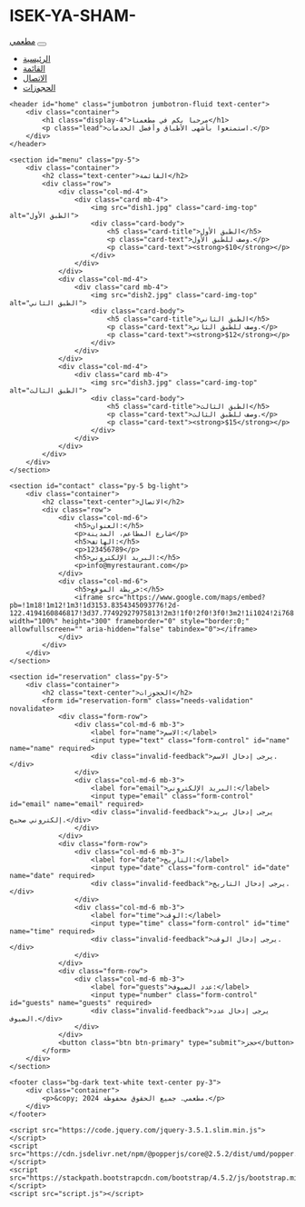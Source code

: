 # ISEK-YA-SHAM-
<!DOCTYPE html>
<html lang="ar">
<head>
    <meta charset="UTF-8">
    <meta name="viewport" content="width=device-width, initial-scale=1.0">
    <title>مطعمي الاحترافي</title>
    <link rel="stylesheet" href="https://stackpath.bootstrapcdn.com/bootstrap/4.5.2/css/bootstrap.min.css">
    <link rel="stylesheet" href="styles.css">
</head>
<body>
    <nav class="navbar navbar-expand-lg navbar-dark bg-dark">
        <a class="navbar-brand" href="#">مطعمي</a>
        <button class="navbar-toggler" type="button" data-toggle="collapse" data-target="#navbarNav" aria-controls="navbarNav" aria-expanded="false" aria-label="Toggle navigation">
            <span class="navbar-toggler-icon"></span>
        </button>
        <div class="collapse navbar-collapse" id="navbarNav">
            <ul class="navbar-nav ml-auto">
                <li class="nav-item"><a class="nav-link" href="#home">الرئيسية</a></li>
                <li class="nav-item"><a class="nav-link" href="#menu">القائمة</a></li>
                <li class="nav-item"><a class="nav-link" href="#contact">الاتصال</a></li>
                <li class="nav-item"><a class="nav-link" href="#reservation">الحجوزات</a></li>
            </ul>
        </div>
    </nav>

    <header id="home" class="jumbotron jumbotron-fluid text-center">
        <div class="container">
            <h1 class="display-4">مرحبا بكم في مطعمنا</h1>
            <p class="lead">استمتعوا بأشهى الأطباق وأفضل الخدمات.</p>
        </div>
    </header>

    <section id="menu" class="py-5">
        <div class="container">
            <h2 class="text-center">القائمة</h2>
            <div class="row">
                <div class="col-md-4">
                    <div class="card mb-4">
                        <img src="dish1.jpg" class="card-img-top" alt="الطبق الأول">
                        <div class="card-body">
                            <h5 class="card-title">الطبق الأول</h5>
                            <p class="card-text">وصف للطبق الأول.</p>
                            <p class="card-text"><strong>$10</strong></p>
                        </div>
                    </div>
                </div>
                <div class="col-md-4">
                    <div class="card mb-4">
                        <img src="dish2.jpg" class="card-img-top" alt="الطبق الثاني">
                        <div class="card-body">
                            <h5 class="card-title">الطبق الثاني</h5>
                            <p class="card-text">وصف للطبق الثاني.</p>
                            <p class="card-text"><strong>$12</strong></p>
                        </div>
                    </div>
                </div>
                <div class="col-md-4">
                    <div class="card mb-4">
                        <img src="dish3.jpg" class="card-img-top" alt="الطبق الثالث">
                        <div class="card-body">
                            <h5 class="card-title">الطبق الثالث</h5>
                            <p class="card-text">وصف للطبق الثالث.</p>
                            <p class="card-text"><strong>$15</strong></p>
                        </div>
                    </div>
                </div>
            </div>
        </div>
    </section>

    <section id="contact" class="py-5 bg-light">
        <div class="container">
            <h2 class="text-center">الاتصال</h2>
            <div class="row">
                <div class="col-md-6">
                    <h5>العنوان:</h5>
                    <p>شارع المطاعم، المدينة</p>
                    <h5>الهاتف:</h5>
                    <p>123456789</p>
                    <h5>البريد الإلكتروني:</h5>
                    <p>info@myrestaurant.com</p>
                </div>
                <div class="col-md-6">
                    <h5>خريطة الموقع:</h5>
                    <iframe src="https://www.google.com/maps/embed?pb=!1m18!1m12!1m3!1d3153.8354345093776!2d-122.4194160846817!3d37.77492927975813!2m3!1f0!2f0!3f0!3m2!1i1024!2i768!4f13.1!3m3!1m2!1s0x8085809c5b59c7f3%3A0xdda4c58a5f9d093!2sCity%20Hall%2C%20San%20Francisco%2C%20CA%2094102%2C%20USA!5e0!3m2!1sen!2sin!4v1605455189543!5m2!1sen!2sin" width="100%" height="300" frameborder="0" style="border:0;" allowfullscreen="" aria-hidden="false" tabindex="0"></iframe>
                </div>
            </div>
        </div>
    </section>

    <section id="reservation" class="py-5">
        <div class="container">
            <h2 class="text-center">الحجوزات</h2>
            <form id="reservation-form" class="needs-validation" novalidate>
                <div class="form-row">
                    <div class="col-md-6 mb-3">
                        <label for="name">الاسم:</label>
                        <input type="text" class="form-control" id="name" name="name" required>
                        <div class="invalid-feedback">يرجى إدخال الاسم.</div>
                    </div>
                    <div class="col-md-6 mb-3">
                        <label for="email">البريد الإلكتروني:</label>
                        <input type="email" class="form-control" id="email" name="email" required>
                        <div class="invalid-feedback">يرجى إدخال بريد إلكتروني صحيح.</div>
                    </div>
                </div>
                <div class="form-row">
                    <div class="col-md-6 mb-3">
                        <label for="date">التاريخ:</label>
                        <input type="date" class="form-control" id="date" name="date" required>
                        <div class="invalid-feedback">يرجى إدخال التاريخ.</div>
                    </div>
                    <div class="col-md-6 mb-3">
                        <label for="time">الوقت:</label>
                        <input type="time" class="form-control" id="time" name="time" required>
                        <div class="invalid-feedback">يرجى إدخال الوقت.</div>
                    </div>
                </div>
                <div class="form-row">
                    <div class="col-md-6 mb-3">
                        <label for="guests">عدد الضيوف:</label>
                        <input type="number" class="form-control" id="guests" name="guests" required>
                        <div class="invalid-feedback">يرجى إدخال عدد الضيوف.</div>
                    </div>
                </div>
                <button class="btn btn-primary" type="submit">حجز</button>
            </form>
        </div>
    </section>

    <footer class="bg-dark text-white text-center py-3">
        <div class="container">
            <p>&copy; 2024 مطعمي. جميع الحقوق محفوظة.</p>
        </div>
    </footer>

    <script src="https://code.jquery.com/jquery-3.5.1.slim.min.js"></script>
    <script src="https://cdn.jsdelivr.net/npm/@popperjs/core@2.5.2/dist/umd/popper.min.js"></script>
    <script src="https://stackpath.bootstrapcdn.com/bootstrap/4.5.2/js/bootstrap.min.js"></script>
    <script src="script.js"></script>
</body>
</html>
